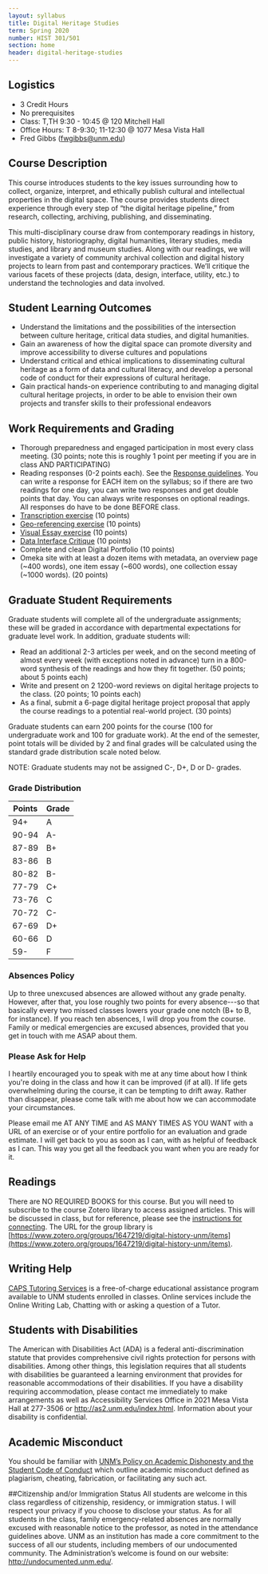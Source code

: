 ```yaml
---
layout: syllabus
title: Digital Heritage Studies
term: Spring 2020
number: HIST 301/501
section: home
header: digital-heritage-studies
---
```


## Logistics
- 3 Credit Hours
- No prerequisites
- Class: T,TH 9:30 - 10:45 @ 120 Mitchell Hall
- Office Hours: T 8-9:30; 11-12:30 @ 1077 Mesa Vista Hall
- Fred Gibbs \([fwgibbs@unm.edu](mailto:fwgibbs@unm.edu)\)


## Course Description
This course introduces students to the key issues surrounding how to collect, organize, interpret, and ethically publish cultural and intellectual properties in the digital space. The course provides students direct experience through every step of “the digital heritage pipeline,” from research, collecting, archiving, publishing, and disseminating.

This multi-disciplinary course draw from contemporary readings in history, public history, historiography, digital humanities, literary studies, media studies, and library and museum studies. Along with our readings, we will investigate a variety of community archival collection and digital history projects to learn from past and contemporary practices. We’ll critique the various facets of these projects (data, design, interface, utility, etc.) to understand the technologies and data involved.


## Student Learning Outcomes
- Understand the limitations and the possibilities of the intersection between culture heritage, critical data studies, and digital humanities.
- Gain an awareness of how the digital space can promote diversity and improve accessibility to diverse cultures and populations
- Understand critical and ethical implications to disseminating cultural heritage as a form of data and cultural literacy, and develop a personal code of conduct for their expressions of cultural heritage.
- Gain practical hands-on experience contributing to and managing digital cultural heritage projects, in order to be able to envision their own projects and transfer skills to their professional endeavors


## Work Requirements and Grading
- Thorough preparedness and engaged participation in most every class meeting. (30 points; note this is roughly 1 point per meeting if you are in class AND PARTICIPATING)
- Reading responses (0-2 points each). See the [Response guidelines](response-guidelines). You can write a response for EACH item on the syllabus; so if there are two readings for one day, you can write two responses and get double points that day. You can always write responses on optional readings. All responses do have to be done BEFORE class.
- [Transcription exercise](transcription-guidelines) (10 points)
- [Geo-referencing exercise](georeferencing-guidelines) (10 points)
- [Visual Essay exercise](visual-essay-guidelines) (10 points)
- [Data Interface Critique](data-interface-critique) (10 points)
- Complete and clean Digital Portfolio (10 points)
- Omeka site with at least a dozen items with metadata, an overview page (~400 words), one item essay (~600 words), one collection essay (~1000 words). (20 points)

## Graduate Student Requirements
Graduate students will complete all of the undergraduate assignments; these will be graded in accordance with departmental expectations for graduate level work. In addition, graduate students will:

- Read an additional 2-3 articles per week, and on the second meeting of almost every week (with exceptions noted in advance) turn in a 800-word synthesis of the readings and how they fit together. (50 points; about 5 points each)
- Write and present on 2 1200-word reviews on digital heritage projects to the class. (20 points; 10 points each)
- As a final, submit a 6-page digital heritage project proposal that apply the course readings to a potential real-world project. (30 points)

Graduate students can earn 200 points for the course (100 for undergraduate work and 100 for graduate work). At the end of the semester, point totals will be divided by 2 and final grades will be calculated using the standard grade distribution scale noted below.

NOTE: Graduate students may not be assigned C-, D+, D or D- grades.

### Grade Distribution

Points | Grade
--- | ---
94+ | A
90-94 | A-
87-89 | B+
83-86 | B
80-82 | B-
77-79 | C+
73-76 | C
70-72 | C-
67-69 | D+
60-66 | D
59- | F


### Absences Policy
Up to three unexcused absences are allowed without any grade penalty. However, after that, you lose roughly two points for every absence---so that basically every two missed classes lowers your grade one notch (B+ to B, for instance). If you reach ten absences, I will drop you from the course. Family or medical emergencies are excused absences, provided that you get in touch with me ASAP about them.

### Please Ask for Help
I heartily encouraged you to speak with me at any time about how I think you're doing in the class and how it can be improved (if at all). If life gets overwhelming during the course, it can be tempting to drift away. Rather than disappear, please come talk with me about how we can accommodate your circumstances.

Please email me AT ANY TIME and AS MANY TIMES AS YOU WANT with a URL of an exercise or of your entire portfolio for an evaluation and grade estimate. I will get back to you as soon as I can, with as helpful of feedback as I can. This way you get all the feedback you want when you are ready for it.


## Readings
There are NO REQUIRED BOOKS for this course. But you will need to subscribe to the course Zotero library to access assigned articles. This will be discussed in class, but for reference, please see the [instructions for connecting](http://fredgibbs.net/courses/etc/zotero.html). The URL for the group library is [https://www.zotero.org/groups/1647219/digital-history-unm/items](https://www.zotero.org/groups/1647219/digital-history-unm/items).

## Writing Help
[CAPS Tutoring Services](http://caps.unm.edu/programs/online-tutoring/) is a free-of-charge educational assistance program available to UNM students enrolled in classes. Online services include the Online Writing Lab, Chatting with or asking a question of a Tutor.

## Students with Disabilities
The American with Disabilities Act (ADA) is a federal anti-discrimination statute that provides comprehensive civil rights protection for persons with disabilities. Among other things, this legislation requires that all students with disabilities be guaranteed a learning environment that provides for reasonable accommodations of their disabilities. If you have a disability requiring accommodation, please contact me immediately to make arrangements as well as Accessibility Services Office in 2021 Mesa Vista Hall at 277-3506 or http://as2.unm.edu/index.html. Information about your disability is confidential.

## Academic Misconduct
You should be familiar with [UNM’s Policy on Academic Dishonesty and the Student Code of Conduct](http://pathfinder.unm.edu/policies.htm#studentcode) which outline academic misconduct defined as plagiarism, cheating, fabrication, or facilitating any such act.

##Citizenship and/or Immigration Status
All students are welcome in this class regardless of citizenship, residency, or immigration status.  I will respect your privacy if you choose to disclose your status. As for all students in the class, family emergency-related absences are normally excused with reasonable notice to the professor, as noted in the attendance guidelines above.  UNM as an institution has made a core commitment to the success of all our students, including members of our undocumented community.  The Administration’s welcome is found on our website: http://undocumented.unm.edu/.
